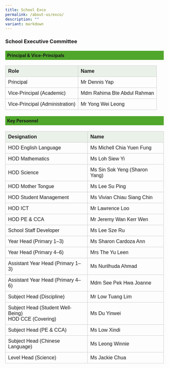 ```yaml
---
title: School Exco
permalink: /about-us/exco/
description: ""
variant: markdown
---
```

<h3>School Executive Committee</h3>

<h4 style="background-color: #51a72c; padding: 6px;">Principal &amp; Vice-Principals</h4>
<table style="width:100%; border-collapse: collapse; font-family: Arial, sans-serif;">
  <tbody><tr style="background-color: #eaf1e9;">
    <th style="text-align: left; padding: 8px; border: 1px solid #ccc;">Role</th>
    <th style="text-align: left; padding: 8px; border: 1px solid #ccc;">Name</th>
  </tr>
  <tr>
    <td style="padding: 8px; border: 1px solid #ccc;">Principal</td>
    <td style="padding: 8px; border: 1px solid #ccc;">Mr Dennis Yap</td>
  </tr>
  <tr>
    <td style="padding: 8px; border: 1px solid #ccc;">Vice-Principal (Academic)</td>
    <td style="padding: 8px; border: 1px solid #ccc;">Mdm Rahima Bte Abdul Rahman</td>
  </tr>
  <tr>
    <td style="padding: 8px; border: 1px solid #ccc;">Vice-Principal (Administration)</td>
    <td style="padding: 8px; border: 1px solid #ccc;">Mr Yong Wei Leong</td>
  </tr>
</tbody></table>

<h4 style="background-color: #51a72c; padding: 6px; margin-top: 20px;">Key Personnel</h4>
<table style="width:100%; border-collapse: collapse; font-family: Arial, sans-serif;">
  <tbody><tr style="background-color: #eaf1e9;">
    <th style="text-align: left; padding: 8px; border: 1px solid #ccc;">Designation</th>
    <th style="text-align: left; padding: 8px; border: 1px solid #ccc;">Name</th>
  </tr>
  <tr><td style="padding: 8px; border: 1px solid #ccc;">HOD English Language</td><td style="padding: 8px; border: 1px solid #ccc;">Ms Michell Chia Yuen Fung</td></tr>
  <tr><td style="padding: 8px; border: 1px solid #ccc;">HOD Mathematics</td><td style="padding: 8px; border: 1px solid #ccc;">Ms Loh Siew Yi</td></tr>
  <tr><td style="padding: 8px; border: 1px solid #ccc;">HOD Science</td><td style="padding: 8px; border: 1px solid #ccc;">Ms Sin Sok Yeng (Sharon Yang)</td></tr>
  <tr><td style="padding: 8px; border: 1px solid #ccc;">HOD Mother Tongue</td><td style="padding: 8px; border: 1px solid #ccc;">Ms Lee Su Ping</td></tr>
  <tr><td style="padding: 8px; border: 1px solid #ccc;">HOD Student Management</td><td style="padding: 8px; border: 1px solid #ccc;">Ms Vivian Chiau Siang Chin</td></tr>
  <tr><td style="padding: 8px; border: 1px solid #ccc;">HOD ICT</td><td style="padding: 8px; border: 1px solid #ccc;">Mr Lawrence Loo</td></tr>
  <tr><td style="padding: 8px; border: 1px solid #ccc;">HOD PE &amp; CCA</td><td style="padding: 8px; border: 1px solid #ccc;">Mr Jeremy Wan Kerr Wen</td></tr>
  <tr><td style="padding: 8px; border: 1px solid #ccc;">School Staff Developer</td><td style="padding: 8px; border: 1px solid #ccc;">Ms Lee Sze Ru</td></tr>
  <tr><td style="padding: 8px; border: 1px solid #ccc;">Year Head (Primary 1–3)</td><td style="padding: 8px; border: 1px solid #ccc;">Ms Sharon Cardoza Ann</td></tr>
  <tr><td style="padding: 8px; border: 1px solid #ccc;">Year Head (Primary 4–6)</td><td style="padding: 8px; border: 1px solid #ccc;">Mrs The Yu Leen</td></tr>
  <tr><td style="padding: 8px; border: 1px solid #ccc;">Assistant Year Head (Primary 1–3)</td><td style="padding: 8px; border: 1px solid #ccc;">Ms Nurilhuda Ahmad</td></tr>
  <tr><td style="padding: 8px; border: 1px solid #ccc;">Assistant Year Head (Primary 4–6)</td><td style="padding: 8px; border: 1px solid #ccc;">Mdm See Pek Hwa Joanne</td></tr>
  <tr><td style="padding: 8px; border: 1px solid #ccc;">Subject Head (Discipline)</td><td style="padding: 8px; border: 1px solid #ccc;">Mr Low Tuang Lim</td></tr>
  <tr><td style="padding: 8px; border: 1px solid #ccc;">Subject Head (Student Well-Being)<br>HOD CCE (Covering)</td><td style="padding: 8px; border: 1px solid #ccc;">Ms Du Yinwei</td></tr>
  <tr><td style="padding: 8px; border: 1px solid #ccc;">Subject Head (PE &amp; CCA)</td><td style="padding: 8px; border: 1px solid #ccc;">Ms Low Xindi</td></tr>
  <tr><td style="padding: 8px; border: 1px solid #ccc;">Subject Head (Chinese Language)</td><td style="padding: 8px; border: 1px solid #ccc;">Ms Leong Winnie</td></tr>
  <tr><td style="padding: 8px; border: 1px solid #ccc;">Level Head (Science)</td><td style="padding: 8px; border: 1px solid #ccc;">Ms Jackie Chua</td></tr>
</tbody></table>
